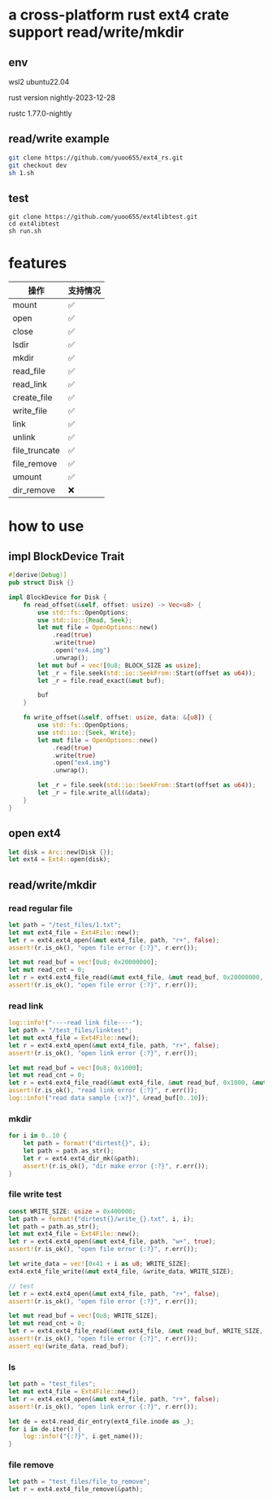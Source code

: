 # a cross-platform rust ext4 crate support read/write/mkdir

## env
wsl2 ubuntu22.04

rust version nightly-2023-12-28

rustc 1.77.0-nightly   

## read/write example
```sh
git clone https://github.com/yuoo655/ext4_rs.git
git checkout dev
sh 1.sh
```
## test
```
git clone https://github.com/yuoo655/ext4libtest.git
cd ext4libtest
sh run.sh
```
# features

| 操作         |支持情况| 
|--------------|------|
| mount        | ✅   |
| open         | ✅   |
| close        | ✅   |
| lsdir        | ✅   |
| mkdir        | ✅   |
| read_file    | ✅   |
| read_link    | ✅   |
| create_file  | ✅   |
| write_file   | ✅   |
| link         | ✅   |
| unlink       | ✅   |
| file_truncate| ✅   |
| file_remove  | ✅   |
| umount       | ✅   |
| dir_remove   | ❌   |



# how to use 

## impl BlockDevice Trait

```rust
#[derive(Debug)]
pub struct Disk {}

impl BlockDevice for Disk {
    fn read_offset(&self, offset: usize) -> Vec<u8> {
        use std::fs::OpenOptions;
        use std::io::{Read, Seek};
        let mut file = OpenOptions::new()
            .read(true)
            .write(true)
            .open("ex4.img")
            .unwrap();
        let mut buf = vec![0u8; BLOCK_SIZE as usize];
        let _r = file.seek(std::io::SeekFrom::Start(offset as u64));
        let _r = file.read_exact(&mut buf);

        buf
    }

    fn write_offset(&self, offset: usize, data: &[u8]) {
        use std::fs::OpenOptions;
        use std::io::{Seek, Write};
        let mut file = OpenOptions::new()
            .read(true)
            .write(true)
            .open("ex4.img")
            .unwrap();

        let _r = file.seek(std::io::SeekFrom::Start(offset as u64));
        let _r = file.write_all(&data);
    }
}

```

## open ext4

```rust
let disk = Arc::new(Disk {});
let ext4 = Ext4::open(disk);
```

## read/write/mkdir

### read regular file
```rust
let path = "/test_files/1.txt";
let mut ext4_file = Ext4File::new();
let r = ext4.ext4_open(&mut ext4_file, path, "r+", false);
assert!(r.is_ok(), "open file error {:?}", r.err());

let mut read_buf = vec![0u8; 0x20000000];
let mut read_cnt = 0;
let r = ext4.ext4_file_read(&mut ext4_file, &mut read_buf, 0x20000000, &mut read_cnt);
assert!(r.is_ok(), "open file error {:?}", r.err());
```

### read link
```rust
log::info!("----read link file----");
let path = "/test_files/linktest";
let mut ext4_file = Ext4File::new();
let r = ext4.ext4_open(&mut ext4_file, path, "r+", false);
assert!(r.is_ok(), "open link error {:?}", r.err());

let mut read_buf = vec![0u8; 0x1000];
let mut read_cnt = 0;
let r = ext4.ext4_file_read(&mut ext4_file, &mut read_buf, 0x1000, &mut read_cnt);
assert!(r.is_ok(), "read link error {:?}", r.err());
log::info!("read data sample {:x?}", &read_buf[0..10]);
```

### mkdir
```rust
for i in 0..10 {
    let path = format!("dirtest{}", i);
    let path = path.as_str();
    let r = ext4.ext4_dir_mk(&path);
    assert!(r.is_ok(), "dir make error {:?}", r.err());
}
```

### file write test
```rust
const WRITE_SIZE: usize = 0x400000;
let path = format!("dirtest{}/write_{}.txt", i, i);
let path = path.as_str();
let mut ext4_file = Ext4File::new();
let r = ext4.ext4_open(&mut ext4_file, path, "w+", true);
assert!(r.is_ok(), "open file error {:?}", r.err());

let write_data = vec![0x41 + i as u8; WRITE_SIZE];
ext4.ext4_file_write(&mut ext4_file, &write_data, WRITE_SIZE);

// test
let r = ext4.ext4_open(&mut ext4_file, path, "r+", false);
assert!(r.is_ok(), "open file error {:?}", r.err());

let mut read_buf = vec![0u8; WRITE_SIZE];
let mut read_cnt = 0;
let r = ext4.ext4_file_read(&mut ext4_file, &mut read_buf, WRITE_SIZE, &mut read_cnt);
assert!(r.is_ok(), "open file error {:?}", r.err());
assert_eq!(write_data, read_buf);
```


### ls
```rust
let path = "test_files";
let mut ext4_file = Ext4File::new();
let r = ext4.ext4_open(&mut ext4_file, path, "r+", false);
assert!(r.is_ok(), "open link error {:?}", r.err());

let de = ext4.read_dir_entry(ext4_file.inode as _);
for i in de.iter() {
    log::info!("{:?}", i.get_name());
}
```

### file remove
```rust
let path = "test_files/file_to_remove";
let r = ext4.ext4_file_remove(&path);
```